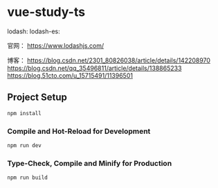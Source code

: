 # vue-study-ts

lodash:
lodash-es:

官网：
https://www.lodashjs.com/

博客：
https://blog.csdn.net/2301_80826038/article/details/142208970
https://blog.csdn.net/qq_35496811/article/details/138865233
https://blog.51cto.com/u_15715491/11396501

## Project Setup

```sh
npm install
```

### Compile and Hot-Reload for Development

```sh
npm run dev
```

### Type-Check, Compile and Minify for Production

```sh
npm run build
```
